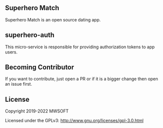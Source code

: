 ## Superhero Match
Superhero Match is an open source dating app.

## superhero-auth
This micro-service is responsible for providing authorization tokens to app users. 

## Becoming Contributor
If you want to contribute, just open a PR or if it is a bigger change then open an issue first.

## License
Copyright 2019-2022 MWSOFT

Licensed under the GPLv3: http://www.gnu.org/licenses/gpl-3.0.html